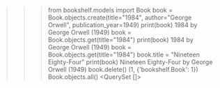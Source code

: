 >>> from bookshelf.models import Book
>>> book = Book.objects.create(title="1984", author="George Orwell", publication_year=1949)
>>> print(book)
1984 by George Orwell (1949)
>>> book = Book.objects.get(title="1984")
>>> print(book)
1984 by George Orwell (1949)
>>> book = Book.objects.get(title="1984")
>>> book.title = "Nineteen Eighty-Four"
>>> print(book)
Nineteen Eighty-Four by George Orwell (1949)
>>> book.delete()
(1, {'bookshelf.Book': 1})
>>> Book.objects.all()
<QuerySet []>
